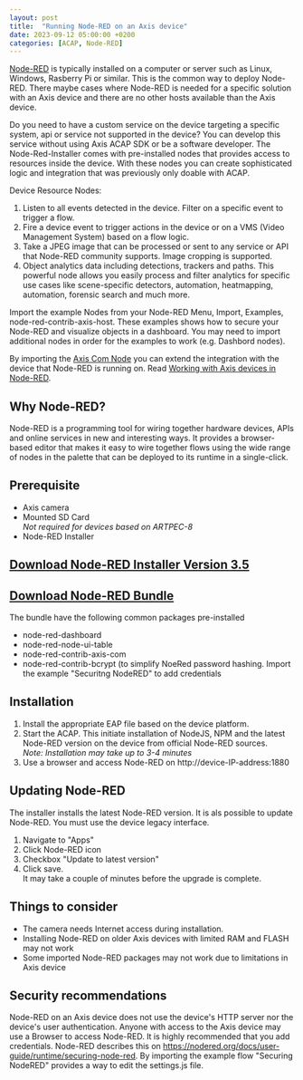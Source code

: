 ```yaml
---
layout: post
title:  "Running Node-RED on an Axis device"
date: 2023-09-12 05:00:00 +0200
categories: [ACAP, Node-RED]
---
```

[Node-RED](https://nodered.org) is typically installed on a computer or server such as Linux, Windows, 
Rasberry Pi or similar.  This is the common way to deploy Node-RED.  There maybe cases where Node-RED is needed for a 
specific solution with an Axis device and there are no other hosts available than the Axis device.  

Do you need to have a custom service on the device targeting a specific system, api or service not supported in the device?  You can develop this service without using Axis ACAP SDK or be a software developer.  The Node-Red-Installer comes with pre-installed nodes that provides access to resources inside the device.  With these nodes you can create sophisticated logic and integration that was previously only doable with ACAP.  

Device Resource Nodes:
1. Listen to all events detected in the device.  Filter on a specific event to trigger a flow.
2. Fire a device event to trigger actions in the device or on a VMS (Video Management System) based on a flow logic.
3. Take a JPEG image that can be processed or sent to any service or API that Node-RED community supports.  Image cropping is supported.
4. Object analytics data including detections, trackers and paths.  This powerful node allows you easily process and filter  analytics for specific use cases like scene-specific detectors, automation, heatmapping, automation, forensic search and much more.

Import the example Nodes from your Node-RED Menu, Import, Examples, node-red-contrib-axis-host.  These examples shows how to secure your Node-RED and visualize objects in a dashboard.  You may need to import additional nodes in order for the examples to work (e.g. Dashbord nodes).  

By importing the [Axis Com Node](https://flows.nodered.org/node/node-red-contrib-axis-com) you can extend the integration with the device that Node-RED is running on.  Read [Working with Axis devices in Node-RED](https://pandosme.github.io/node-red/2020/01/02/AxisNode.html).

## Why Node-RED?

Node-RED is a programming tool for wiring together hardware devices, APIs and online services in new and interesting
ways. It provides a browser-based editor that makes it easy to wire together flows using the wide range of nodes in the
palette that can be deployed to its runtime in a single-click. 

## Prerequisite
- Axis camera
- Mounted SD Card  
_Not required for devices based on ARTPEC-8_
- Node-RED Installer

## [Download Node-RED Installer Version 3.5](https://acap.juhlin.me/package/Nodered)

## [Download Node-RED Bundle](https://acap.juhlin.me/package/Bundle)
The bundle have the following common packages pre-installed
- node-red-dashboard
- node-red-node-ui-table
- node-red-contrib-axis-com
- node-red-contrib-bcrypt (to simplify NoeRed password hashing.  Import the example "Securitng NodeRED" to add credentials

## Installation

1. Install the appropriate EAP file based on the device platform.  
2. Start the ACAP.  This initiate installation of NodeJS, NPM and the latest Node-RED version on the device from official Node-RED sources.  
_Note: Installation may take up to 3-4 minutes_
3. Use a browser and access Node-RED on http://device-IP-address:1880

## Updating Node-RED
The installer installs the latest Node-RED version.  It is als possible to update Node-RED.   You must use the device legacy interface.
1. Navigate to "Apps"
2. Click Node-RED icon
3. Checkbox "Update to latest version"
4. Click save.  
It may take a couple of minutes before the upgrade is complete.

## Things to consider
* The camera needs Internet access during installation.
* Installing Node-RED on older Axis devices with limited RAM and FLASH may not work
* Some imported Node-RED packages may not work due to limitations in Axis device

## Security recommendations
Node-RED on an Axis device does not use the device's HTTP server nor the device's user authentication.   Anyone with access 
to the Axis device may use a Browser to access Node-RED.  It is highly recommended that you add credentials.  Node-RED describes this on https://nodered.org/docs/user-guide/runtime/securing-node-red.  By importing the example flow "Securing NodeRED" provides a way to edit the settings.js file.


